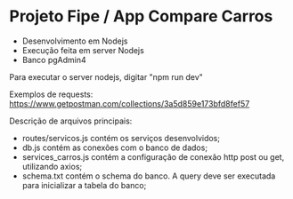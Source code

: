 # Projeto Fipe / App Compare Carros

- Desenvolvimento em Nodejs
- Execução feita em server Nodejs
- Banco pgAdmin4

Para executar o server nodejs, digitar "npm run dev"

Exemplos de requests:
https://www.getpostman.com/collections/3a5d859e173bfd8fef57

Descrição de arquivos principais:
- routes/servicos.js contém os serviços desenvolvidos;
- db.js contém as conexões com o banco de dados;
- services_carros.js contém a configuração de conexão http post ou get, utilizando axios;
- schema.txt contém o schema do banco. A query deve ser executada para inicializar a tabela do banco;
